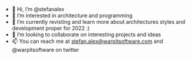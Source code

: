 - 👋 Hi, I’m @stefanalex
- 👀 I’m interested in architecture and programming
- 🌱 I’m currently revisting and learn more about architectures styles and development proper for 2022 :)
- 💞️ I’m looking to collaborate on interesting projects and ideas
- 📫 You can reach me at stefan.alex@warpitsoftware.com and @warpitsoftware on twitter

<!---
stefanalex/stefanalex is a ✨ special ✨ repository because its `README.md` (this file) appears on your GitHub profile.
You can click the Preview link to take a look at your changes.
--->
